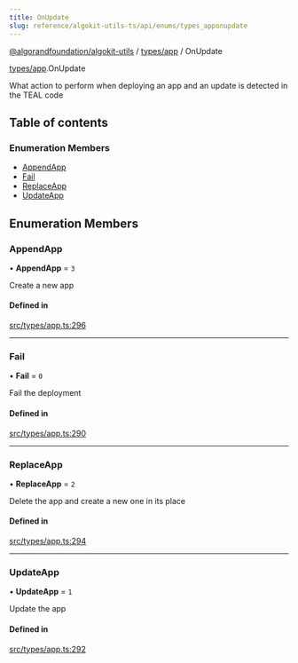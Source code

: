 ```yaml
---
title: OnUpdate
slug: reference/algokit-utils-ts/api/enums/types_apponupdate
---
```

[@algorandfoundation/algokit-utils](/reference/algokit-utils-ts/api/overview) / [types/app](/reference/algokit-utils-ts/api/modules/types_app/) / OnUpdate



[types/app](/reference/algokit-utils-ts/api/modules/types_app/).OnUpdate

What action to perform when deploying an app and an update is detected in the TEAL code

## Table of contents

### Enumeration Members

- [AppendApp](#appendapp)
- [Fail](#fail)
- [ReplaceApp](#replaceapp)
- [UpdateApp](#updateapp)

## Enumeration Members

### AppendApp

• **AppendApp** = ``3``

Create a new app

#### Defined in

[src/types/app.ts:296](https://github.com/algorandfoundation/algokit-utils-ts/blob/main/src/types/app.ts#L296)

___

### Fail

• **Fail** = ``0``

Fail the deployment

#### Defined in

[src/types/app.ts:290](https://github.com/algorandfoundation/algokit-utils-ts/blob/main/src/types/app.ts#L290)

___

### ReplaceApp

• **ReplaceApp** = ``2``

Delete the app and create a new one in its place

#### Defined in

[src/types/app.ts:294](https://github.com/algorandfoundation/algokit-utils-ts/blob/main/src/types/app.ts#L294)

___

### UpdateApp

• **UpdateApp** = ``1``

Update the app

#### Defined in

[src/types/app.ts:292](https://github.com/algorandfoundation/algokit-utils-ts/blob/main/src/types/app.ts#L292)